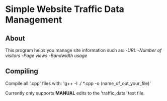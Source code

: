 # Simple Website Traffic Data Management

## About
This program helps you manage site information such as:
-*URL*
-*Number of visitors*
-*Page views*
-*Bandwidth usage*

## Compiling
Compile all '.cpp' files with: 'g++ -I ./ *.cpp -o (name_of_out_your_file)'

Currently only supports **MANUAL** edits to the 'traffic_data' text file.

